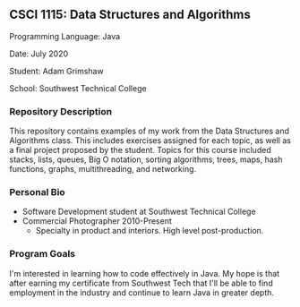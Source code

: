 ## CSCI 1115: Data Structures and Algorithms

<p>Programming Language: Java </p>
<p>Date: July 2020 </p>
<p>Student: Adam Grimshaw </p>
<p>School: Southwest Technical College </p>

### Repository Description

This repository contains examples of my work from the Data Structures and Algorithms class. This includes exercises assigned for each topic, as well as a final project proposed by the student. Topics for this course included stacks, lists, queues, Big O notation, sorting algorithms, trees, maps, hash functions, graphs, multithreading, and networking.

### Personal Bio

- Software Development student at Southwest Technical College
- Commercial Photographer 2010-Present
  - Specialty in product and interiors. High level post-production.

### Program Goals

I'm interested in learning how to code effectively in Java. My hope is that after earning my certificate from Southwest Tech that I'll be able to find employment in the industry and continue to learn Java in greater depth.
